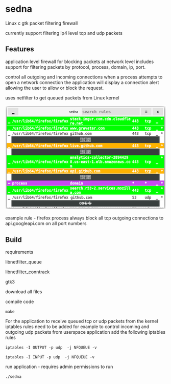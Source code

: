 # sedna
Linux c gtk packet filtering firewall 

currently support filtering ip4 level tcp and udp packets 

## Features ##

application level firewall for blocking packets at network level includes support for filtering packets by protocol, process, domain, ip, port. 

control all outgoing and incoming connections when a process attempts to open a network connection the application will display a connection alert allowing the user to allow or block the request.

uses netfilter to get queued packets from Linux kernel  

<p>
<img src="/screenshot.png" />
</p>
example rule - firefox process always block all tcp outgoing connections to api.googleapi.com on all port numbers

## Build ##
requirements

libnetfilter_queue

libnetfilter_conntrack

gtk3

download all files

compile code
```
make
```
For the application to receive queued tcp or udp packets from the kernel iptables rules need to be added for example to control incoming and outgoing udp packets from userspace application add the following iptables rules

```
iptables -I OUTPUT -p udp  -j NFQUEUE -v
```
```
iptables -I INPUT -p udp  -j NFQUEUE -v
```

run application - requires admin permissions to run

```
./sedna
```
